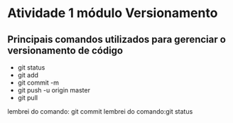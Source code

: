 # Atividade 1 módulo Versionamento
## Principais comandos utilizados para gerenciar o versionamento de código

- git status
- git add
- git commit -m
- git push -u origin master
- git pull


lembrei do comando: git commit
lembrei do comando:git status

